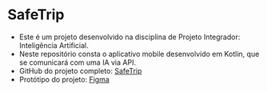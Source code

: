 # SafeTrip
* Este é um projeto desenvolvido na disciplina de Projeto Integrador: Inteligência Artificial.
* Neste repositório consta o aplicativo mobile desenvolvido em Kotlin, que se comunicará com uma IA via API.
* GitHub do projeto completo: <a href = https://github.com/JhayneK/Deep-Lerning-With-Mobile> SafeTrip </a>
* Protótipo do projeto: <a href ="https://www.figma.com/proto/GfPlTQZ4hOUHtZzHFECFUi/MVP-2?page-id=0%3A1&type=design&node-id=1-2&viewport=317%2C107%2C0.51&t=dWO8SHYfAL5sgcgS-1&scaling=scale-down&starting-point-node-id=1%3A2&mode=design"> Figma </a>
